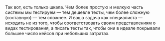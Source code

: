 Так вот, есть только шкала. Чем более простую и мелкую часть системы мы тестируем — тем дешевле тесты, чем более сложную (составную) — тем сложнее. И ваша задача как специалиста — исходить не из того, чтобы соответствовать своим представлениям о видах тестирования, а писать тесты так, чтобы они в идеале покрывали большее число кейсов при небольших затратах.
